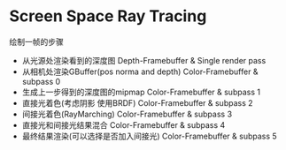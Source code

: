 # Screen Space Ray Tracing

绘制一帧的步骤
* 从光源处渲染看到的深度图 Depth-Framebuffer & Single render pass
* 从相机处渲染GBuffer(pos norma and depth) Color-Framebuffer & subpass 0
* 生成上一步得到的深度图的mipmap Color-Framebuffer & subpass 1
* 直接光着色(考虑阴影 使用BRDF) Color-Framebuffer & subpass 2
* 间接光着色(RayMarching) Color-Framebuffer & subpass 3
* 直接光和间接光结果混合 Color-Framebuffer & subpass 4
* 最终结果渲染(可以选择是否加入间接光) Color-Framebuffer & subpass 5